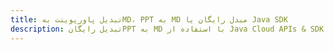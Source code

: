 ---title: تبدیل پاورپوینت بهMD، PPT به MD مبدل رایگان یا Java SDKdescription: تبدیل رایگانPPT به MD با استفاده از Java Cloud APIs & SDK. همچنین اسناد Microsoft PowerPoint را در Cloud ایجاد، ویرایش و رندر کنید.---